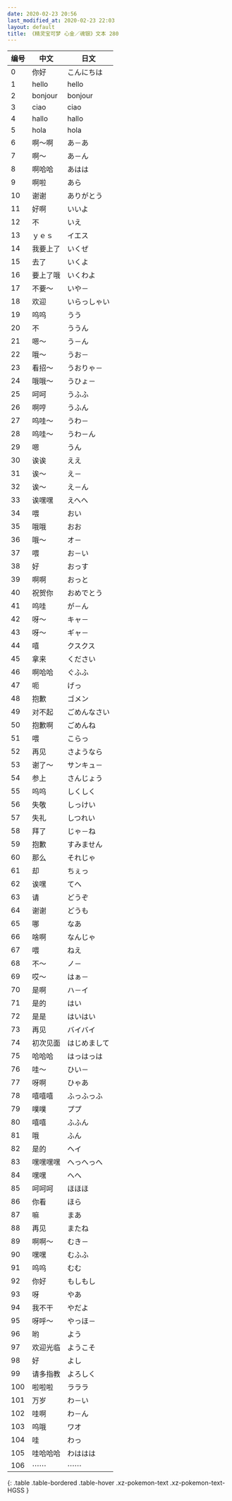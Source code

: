 ```yaml
---
date: 2020-02-23 20:56
last_modified_at: 2020-02-23 22:03
layout: default
title: 《精灵宝可梦 心金／魂银》文本 280
---
```

| 编号 | 中文 | 日文 |
| ---- | ---- | ---- |
| 0 | 你好 | こんにちは |
| 1 | hello | hello |
| 2 | bonjour | bonjour |
| 3 | ciao | ciao |
| 4 | hallo | hallo |
| 5 | hola | hola |
| 6 | 啊～啊 | あ－あ |
| 7 | 啊～ | あ－ん |
| 8 | 啊哈哈 | あはは |
| 9 | 啊啦 | あら |
| 10 | 谢谢 | ありがとう |
| 11 | 好啊 | いいよ |
| 12 | 不 | いえ |
| 13 | ｙｅｓ | イエス |
| 14 | 我要上了 | いくぜ |
| 15 | 去了 | いくよ |
| 16 | 要上了哦 | いくわよ |
| 17 | 不要～ | いや－ |
| 18 | 欢迎 | いらっしゃい |
| 19 | 呜呜 | うう |
| 20 | 不 | ううん |
| 21 | 嗯～ | う－ん |
| 22 | 哦～ | うお－ |
| 23 | 看招～ | うおりゃ－ |
| 24 | 哦哦～ | うひょ－ |
| 25 | 呵呵 | うふふ |
| 26 | 啊哼 | うふん |
| 27 | 呜哇～ | うわ－ |
| 28 | 呜哇～ | うわ－ん |
| 29 | 嗯 | うん |
| 30 | 诶诶 | ええ |
| 31 | 诶～ | え－ |
| 32 | 诶～ | え－ん |
| 33 | 诶嘿嘿 | えへへ |
| 34 | 喂 | おい |
| 35 | 哦哦 | おお |
| 36 | 哦～ | オ－ |
| 37 | 喂 | お－い |
| 38 | 好 | おっす |
| 39 | 啊啊 | おっと |
| 40 | 祝贺你 | おめでとう |
| 41 | 呜哇 | が－ん |
| 42 | 呀～ | キャ－ |
| 43 | 呀～ | ギャ－ |
| 44 | 嘻 | クスクス |
| 45 | 拿来 | ください |
| 46 | 啊哈哈 | ぐふふ |
| 47 | 呃 | げっ |
| 48 | 抱歉 | ゴメン |
| 49 | 对不起 | ごめんなさい |
| 50 | 抱歉啊 | ごめんね |
| 51 | 喂 | こらっ |
| 52 | 再见 | さようなら |
| 53 | 谢了～ | サンキュ－ |
| 54 | 参上 | さんじょう |
| 55 | 呜呜 | しくしく |
| 56 | 失敬 | しっけい |
| 57 | 失礼 | しつれい |
| 58 | 拜了 | じゃ－ね |
| 59 | 抱歉 | すみません |
| 60 | 那么 | それじゃ |
| 61 | 却 | ちぇっ |
| 62 | 诶嘿 | てへ |
| 63 | 请 | どうぞ |
| 64 | 谢谢 | どうも |
| 65 | 哪 | なあ |
| 66 | 啥啊 | なんじゃ |
| 67 | 喂 | ねえ |
| 68 | 不～ | ノ－ |
| 69 | 哎～ | はぁ－ |
| 70 | 是啊 | ハ－イ |
| 71 | 是的 | はい |
| 72 | 是是 | はいはい |
| 73 | 再见 | バイバイ |
| 74 | 初次见面 | はじめまして |
| 75 | 哈哈哈 | はっはっは |
| 76 | 哇～ | ひい－ |
| 77 | 呀啊 | ひゃあ |
| 78 | 嘻嘻嘻 | ふっふっふ |
| 79 | 噗噗 | ププ |
| 80 | 嘻嘻 | ふふん |
| 81 | 哦 | ふん |
| 82 | 是的 | ヘイ |
| 83 | 嘿嘿嘿嘿 | へっへっへ |
| 84 | 嘿嘿 | へへ |
| 85 | 呵呵呵 | ほほほ |
| 86 | 你看 | ほら |
| 87 | 嘛 | まあ |
| 88 | 再见 | またね |
| 89 | 啊啊～ | むき－ |
| 90 | 嘿嘿 | むふふ |
| 91 | 呜呜 | むむ |
| 92 | 你好 | もしもし |
| 93 | 呀 | やあ |
| 94 | 我不干 | やだよ |
| 95 | 呀呼～ | やっほ－ |
| 96 | 哟 | よう |
| 97 | 欢迎光临 | ようこそ |
| 98 | 好 | よし |
| 99 | 请多指教 | よろしく |
| 100 | 啦啦啦 | ラララ |
| 101 | 万岁 | わ－い |
| 102 | 哇啊 | わ－ん |
| 103 | 呜哦 | ワオ |
| 104 | 哇 | わっ |
| 105 | 哇哈哈哈 | わははは |
| 106 | ⋯⋯ | ⋯⋯ |
{: .table .table-bordered .table-hover .xz-pokemon-text .xz-pokemon-text-HGSS }